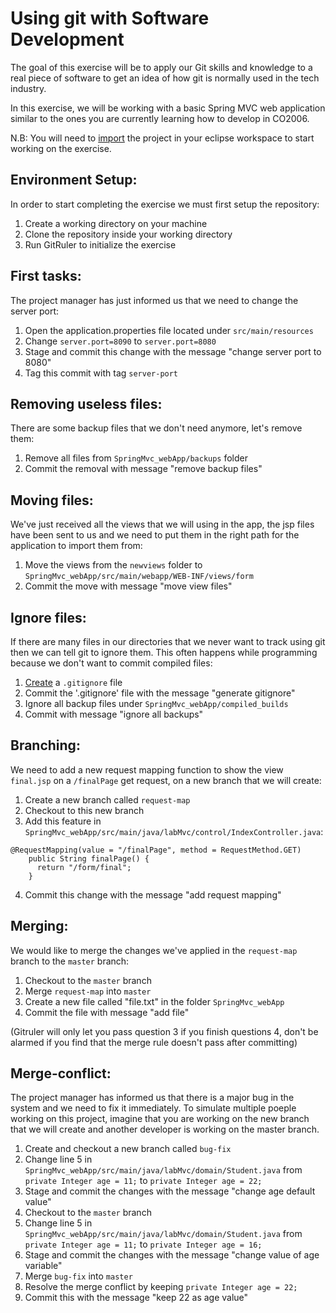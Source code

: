 # Using git with Software Development

The goal of this exercise will be to apply our Git skills and knowledge to a real piece of software to get an idea of how git is normally used in the tech industry.

In this exercise, we will be working with a basic Spring MVC web application similar to the ones you are currently learning how to develop in CO2006.

N.B: You will need to [import](http://help.eclipse.org/kepler/index.jsp?topic=%2Forg.eclipse.platform.doc.user%2Ftasks%2Ftasks-importproject.htm) the project in your eclipse workspace to start working on the exercise. 

## Environment Setup:

In order to start completing the exercise we must first setup the repository:

1. Create a working directory on your machine 
1. Clone the repository inside your working directory
1. Run GitRuler to initialize the exercise

## First tasks:

The project manager has just informed us that we need to change the server port:

1. Open the application.properties file located under `src/main/resources`
1. Change `server.port=8090` to `server.port=8080`
1. Stage and commit this change with the message "change server port to 8080"
1. Tag this commit with tag `server-port`

## Removing useless files:

There are some backup files that we don't need anymore, let's remove them:

1. Remove all files from `SpringMvc_webApp/backups` folder
1. Commit the removal with message "remove backup files"

## Moving files:

We've just received all the views that we will using in the app, the jsp files have been sent to us and we need to put them in the right path for the application to import them from:

1. Move the views from the `newviews` folder to `SpringMvc_webApp/src/main/webapp/WEB-INF/views/form`
1. Commit the move with message "move view files"

## Ignore files:

If there are many files in our directories that we never want to track using git then we can tell git to ignore them. This often happens while programming because we don't want to commit compiled files:

1. [Create](https://help.github.com/articles/ignoring-files/) a `.gitignore` file
1. Commit the '.gitignore' file with the message "generate gitignore"
1. Ignore all backup files under `SpringMvc_webApp/compiled_builds`
1. Commit with message "ignore all backups"

## Branching:

We need to add a new request mapping function to show the view `final.jsp` on a `/finalPage` get request, on a new branch that we will create:

1. Create a new branch called `request-map`
1. Checkout to this new branch
1. Add this feature in `SpringMvc_webApp/src/main/java/labMvc/control/IndexController.java`:
  ```
  @RequestMapping(value = "/finalPage", method = RequestMethod.GET)
      public String finalPage() {      
        return "/form/final";
      }
  ```
4. Commit this change with the message "add request mapping"


## Merging:

We would like to merge the changes we've applied in the `request-map` branch to the `master` branch:

1. Checkout to the `master` branch
1. Merge `request-map` into `master`
1. Create a new file called "file.txt" in the folder `SpringMvc_webApp`
1. Commit the file with message "add file"
 
 (Gitruler will only let you pass question 3 if you finish questions 4, don't be alarmed if you find that the merge rule doesn't pass after committing)

## Merge-conflict:

The project manager has informed us that there is a major bug in the system and we need to fix it immediately. To simulate multiple poeple working on this project, imagine that you are working on the new branch that we will create and another developer is working on the master branch.

1. Create and checkout a new branch called `bug-fix`
1. Change line 5 in `SpringMvc_webApp/src/main/java/labMvc/domain/Student.java` from `private Integer age = 11;` to `private Integer age = 22;`
1. Stage and commit the changes with the message "change age default value"
1. Checkout to the `master` branch
1. Change line 5 in `SpringMvc_webApp/src/main/java/labMvc/domain/Student.java` from `private Integer age = 11;` to `private Integer age = 16;`
1. Stage and commit the changes with the message "change value of age variable"
1. Merge `bug-fix` into `master`
1. Resolve the merge conflict by keeping `private Integer age = 22;`
1. Commit this with the message "keep 22 as age value"
